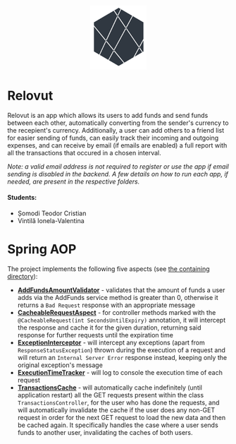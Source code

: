 
<p align="center">
  <img width="128" src="./Frontend/src/assets/icon.png" alt="Relovut logo">
</p>

# Relovut

Relovut is an app which allows its users to add funds and send funds between each other, automatically converting from the sender's currency to the recepient's currency. Additionally, a user can add others to a friend list for easier sending of funds, can easily track their incoming and outgoing expenses, and can receive by email (if emails are enabled) a full report with all the transactions that occured in a chosen interval.

_Note: a valid email address is not required to register or use the app if email sending is disabled in the backend. A few details on how to run each app, if needed, are present in the respective folders._

#### Students:

- Șomodi Teodor Cristian
- Vintilă Ionela-Valentina

# Spring AOP

The project implements the following five aspects (see [the containing directory](./Backend%20SpringAOP/src/main/java/com/fmi/relovut/aspects)):

- [**AddFundsAmountValidator**](./Backend%20SpringAOP/src/main/java/com/fmi/relovut/aspects/AddFundsAmountValidator.java) - validates that the amount of funds a user adds via the AddFunds service method is greater than 0, otherwise it returns a `Bad Request` response with an appropriate message
- [**CacheableRequestAspect**](./Backend%20SpringAOP/src/main/java/com/fmi/relovut/aspects/CacheableRequestAspect.java) - for controller methods marked with the `@CacheableRequest(int SecondsUntilExpiry)` annotation, it will intercept the response and cache it for the given duration, returning said response for further requests until the expiration time
- [**ExceptionInterceptor**](./Backend%20SpringAOP/src/main/java/com/fmi/relovut/aspects/ExceptionInterceptor.java) - will intercept any exceptions (apart from `ResponseStatusException`) thrown during the execution of a request and will return an `Internal Server Error` response instead, keeping only the original exception's message
- [**ExecutionTimeTracker**](./Backend%20SpringAOP/src/main/java/com/fmi/relovut/aspects/ExecutionTimeTracker.java) - will log to console the execution time of each request
- [**TransactionsCache**](./Backend%20SpringAOP/src/main/java/com/fmi/relovut/aspects/TransactionsCache.java) - will automatically cache indefinitely (until application restart) all the GET requests present within the class `TransactionsController`, for the user who has done the requests, and will automatically invalidate the cache if the user does any non-GET request in order for the next GET request to load the new data and then be cached again. It specifically handles the case where a user sends funds to another user, invalidating the caches of both users.
